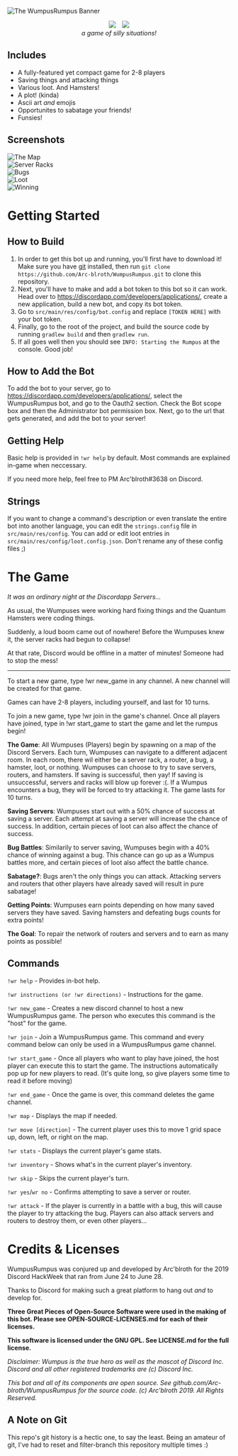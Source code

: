 ![The WumpusRumpus Banner](https://github.com/Arc-blroth/WumpusRumpus/blob/master/wumpusrumpuslogo.png "The WumpusRumpus Banner")
<div align="center">
  <img src="https://img.shields.io/static/v1.svg?label=A&&message=DiscordBot&color=blue" style="margin-right:10px;"></img>
  <img src="https://img.shields.io/badge/Discord%20Hack%20Week-2019-%23000000.svg"></img></br>
  <i>a game of silly situations!</i>
</div>


## Includes
* A fully-featured yet compact game for 2-8 players
* Saving things and attacking things
* Various loot. And Hamsters!
* A plot! (kinda)
* Ascii art _and_ emojis
* Opportunites to sabatage your friends!
* Funsies!

## Screenshots
![The Map](https://github.com/Arc-blroth/WumpusRumpus/blob/master/screenshots/theMap.png)<br/>
![Server Racks](https://github.com/Arc-blroth/WumpusRumpus/blob/master/screenshots/foundRack.png)<br/>
![Bugs](https://github.com/Arc-blroth/WumpusRumpus/blob/master/screenshots/bug.png)<br/>
![Loot](https://github.com/Arc-blroth/WumpusRumpus/blob/master/screenshots/loot.png)<br/>
![Winning](https://github.com/Arc-blroth/WumpusRumpus/blob/master/screenshots/gameOver.png)<br/>

# Getting Started

## How to Build
1. In order to get this bot up and running, you'll first have to download it! Make sure you have [git](https://git-scm.com/) installed, then run `git clone https://github.com/Arc-blroth/WumpusRumpus.git` to clone this repository.
2. Next, you'll have to make and add a bot token to this bot so it can work. Head over to https://discordapp.com/developers/applications/, create a new application, build a new bot, and copy its bot token.
3. Go to `src/main/res/config/bot.config` and replace `[TOKEN HERE]` with your bot token.
4. Finally, go to the root of the project, and build the source code by running `gradlew build` and then `gradlew run`.
5. If all goes well then you should see `INFO: Starting the Rumpus` at the console. Good job!

## How to Add the Bot
To add the bot to your server, go to https://discordapp.com/developers/applications/, select the WumpusRumpus bot, and go to the Oauth2 section. Check the Bot scope box and then the Administrator bot permission box. Next, go to the url that gets generated, and add the bot to your server!

## Getting Help
Basic help is provided in `!wr help` by default. Most commands are explained in-game when neccessary.

If you need more help, feel free to PM Arc'blroth#3638 on Discord.

## Strings
If you want to change a command's description or even translate the entire bot into another language, you can edit the `strings.config` file in `src/main/res/config`. You can add or edit loot entries in `src/main/res/config/loot.config.json`. Don't rename any of these config files ;)

# The Game

_It was an ordinary night at the Discordapp Servers..._

As usual, the Wumpuses were working hard fixing things and the Quantum Hamsters were coding things.

Suddenly, a loud boom came out of nowhere! Before the Wumpuses knew it, the server racks had begun to collapse!

At that rate, Discord would be offline in a matter of minutes! Someone had to stop the mess!
<hr></hr>
To start a new game, type !wr new_game in any channel. A new channel will be created for that game.

Games can have 2-8 players, including yourself, and last for 10 turns.

To join a new game, type !wr join in the game's channel. Once all players have joined, type in !wr start_game to start the game and let the rumpus begin!

**The Game**: All Wumpuses (Players) begin by spawning on a map of the Discord Servers. Each turn, Wumpuses can navigate to a different adjacent room. In each room, there wil either be a server rack, a router, a bug, a hamster, loot, or nothing. Wumpuses can choose to try to save servers, routers, and hamsters. If saving is successful, then yay! If saving is unsuccessful, servers and racks will blow up forever :﻿(. If a Wumpus encounters a bug, they will be forced to try attacking it. The game lasts for 10 turns.

**Saving Servers**: Wumpuses start out with a 50% chance of success at saving a server. Each attempt at saving a server will increase the chance of success. In addition, certain pieces of loot can also affect the chance of success.

**Bug Battles**: Similarily to server saving, Wumpuses begin with a 40% chance of winning against a bug. This chance can go up as a Wumpus battles more, and certain pieces of loot also affect the battle chance.

**Sabatage?**: Bugs aren't the only things you can attack. Attacking servers and routers that other players have already saved will result in pure sabatage!

**Getting Points**: Wumpuses earn points depending on how many saved servers they have saved. Saving hamsters and defeating bugs counts for extra points!

**The Goal**: To repair the network of routers and servers and to earn as many points as possible!

## Commands
`!wr help` - Provides in-bot help.

`!wr instructions (or !wr directions)` - Instructions for the game.

`!wr new_game` - Creates a new discord channel to host a new WumpusRumpus game. The person who executes this command is the "host" for the game.

`!wr join` - Join a WumpusRumpus game. This command and every command below can only be used in a WumpusRumpus game channel.

`!wr start_game` - Once all players who want to play have joined, the host player can execute this to start the game. The instructions automatically pop up for new players to read. (It's quite long, so give players some time to read it before moving)

`!wr end_game` - Once the game is over, this command deletes the game channel.

`!wr map` - Displays the map if needed.

`!wr move [direction]` - The current player uses this to move 1 grid space up, down, left, or right on the map.

`!wr stats` - Displays the current player's game stats.

`!wr inventory` - Shows what's in the current player's inventory.

`!wr skip` - Skips the current player's turn.

`!wr yes`/`wr no` - Confirms attempting to save a server or router.

`!wr attack` - If the player is currently in a battle with a bug, this will cause the player to try attacking the bug. Players can also attack servers and routers to destroy them, or even other players...

# Credits & Licenses

WumpusRumpus was conjured up and developed by Arc'blroth for the 2019 Discord HackWeek that ran from June 24 to June 28.

Thanks to Discord for making such a great platform to hang out _and_ to develop for.<br/>

**Three Great Pieces of Open-Source Software were used in the making of this bot. Please see OPEN&#8209;SOURCE&#8209;LICENSES.md for each of their licenses.**

**This software is licensed under the GNU GPL. See LICENSE.md for the full license.**

_Disclaimer: Wumpus is the true hero as well as the mascot of Discord Inc. Discord and all other registered trademarks are (c) Discord Inc._

_This bot and all of its components are open source. See github.com/Arc-blroth/WumpusRumpus for the source code. (c) Arc'blroth 2019. All Rights Reserved._

## A Note on Git
This repo's git history is a hectic one, to say the least. Being an amateur of git, I've had to reset and filter-branch this repository multiple times :)
